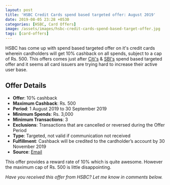 ```yaml
---
layout: post
title: 'HSBC Credit Cards spend based targeted offer: August 2019'
date: 2019-08-05 23:28 +0530
categories: [HSBC, Card Offers]
image: /assets/images/hsbc-credit-cards-spend-based-target-offer.jpg
tags: [card-offers]
---
```


HSBC has come up with spend based targeted offer on it's credit cards wherein cardholders will get 10% cashback on all spends, subject to a cap of Rs. 500. This offers comes just after [Citi's](/citi-credit-cards-spend-based-targeted-offer-august-2019/) & [SBI's](/sbi-card-targeted-spend-based-offer-july-2019/) spend based targeted offer and it seems all card issuers are trying hard to increase their active user base.

## Offer Details

- **Offer**: 10% cashback
- **Maximum Cashback**: Rs. 500
- **Period**: 1 August 2019 to 30 September 2019
- **Minimum Spends**: Rs. 3,000
- **Minimum Transactions**: 3
- **Exclusions**: Transactions that are cancelled or reversed during the Offer Period
- **Type**: Targeted, not valid if communication not received
- **Fulfillment**: Cashback will be credited to the cardholder’s account by 30 November 2019
- **Source**: [Email](http://mail.hsbc.com.hk/in/cc_drmnt_segc2_0819/offer.htm)

This offer provides a reward rate of 10% which is quite awesome. However the maximum cap of Rs. 500 is little disappointing.

_Have you received this offer from HSBC? Let me know in comments below._
